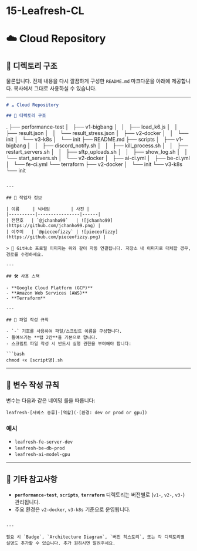 # 15-Leafresh-CL
# ☁️ Cloud Repository

## 📁 디렉토리 구조

물론입니다. 전체 내용을 다시 깔끔하게 구성한 `README.md` 마크다운을 아래에 제공합니다. 복사해서 그대로 사용하실 수 있습니다.

---

```markdown
# ☁️ Cloud Repository

## 📁 디렉토리 구조

```

.
├── performance-test
│   ├── v1-bigbang
│   │   ├── load\_k6.js
│   │   ├── result.json
│   │   └── result\_stress.json
│   ├── v2-docker
│   │   └── init
│   └── v3-k8s
│       └── init
├── README.md
├── scripts
│   ├── v1-bigbang
│   │   ├── discord\_notify.sh
│   │   ├── kill\_process.sh
│   │   ├── restart\_servers.sh
│   │   ├── sftp\_uploads.sh
│   │   ├── show\_log.sh
│   │   └── start\_servers.sh
│   └── v2-docker
│       ├── ai-ci.yml
│       ├── be-ci.yml
│       └── fe-ci.yml
└── terraform
├── v2-docker
│   └── init
└── v3-k8s
└── init

````

---

## 👥 작업자 정보

| 이름     | 닉네임        | 사진 |
|----------|----------------|------|
| 전찬호   | `@jchanho99`   | ![jchanho99](https://github.com/jchanho99.png) |
| 이주미   | `@pieceofizzy` | ![pieceofizzy](https://github.com/pieceofizzy.png) |

> 🔽 GitHub 프로필 이미지는 위와 같이 자동 연결됩니다. 저장소 내 이미지로 대체할 경우, 경로를 수정하세요.

---

## 🛠 사용 스택

- **Google Cloud Platform (GCP)**
- **Amazon Web Services (AWS)**
- **Terraform**

---

## 📝 파일 작성 규칙

- `-` 기호를 사용하여 파일/스크립트 이름을 구성합니다.
- 들여쓰기는 **탭 2칸**을 기본으로 합니다.
- 스크립트 파일 작성 시 반드시 실행 권한을 부여해야 합니다:

```bash
chmod +x [script명].sh
````

---

## 🔧 변수 작성 규칙

변수는 다음과 같은 네이밍 룰을 따릅니다:

```
leafresh-[서비스 종류]-[역할](-[환경: dev or prod or gpu])
```

### 예시

* `leafresh-fe-server-dev`
* `leafresh-be-db-prod`
* `leafresh-ai-model-gpu`

---

## 📌 기타 참고사항

* **`performance-test`**, **`scripts`**, **`terraform`** 디렉토리는 버전별로 (`v1-`, `v2-`, `v3-`) 관리됩니다.
* 주요 환경은 `v2-docker`, `v3-k8s` 기준으로 운영됩니다.

```

---

필요 시 `Badge`, `Architecture Diagram`, `버전 히스토리`, 또는 각 디렉토리별 설명도 추가할 수 있습니다. 추가 원하시면 알려주세요.
```

